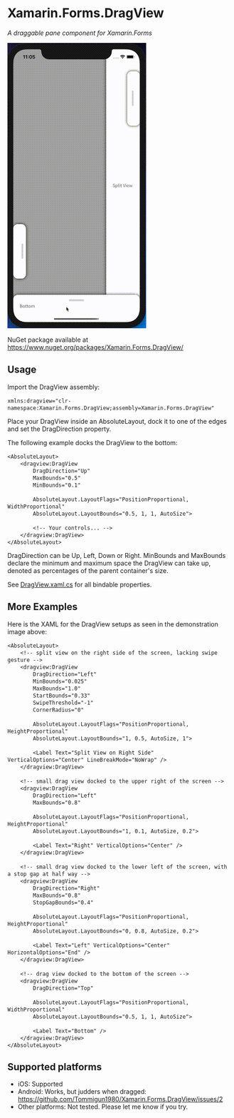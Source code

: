 # Xamarin.Forms.DragView
*A draggable pane component for Xamarin.Forms*

![DragView](Doc/DragView.gif)

NuGet package available at https://www.nuget.org/packages/Xamarin.Forms.DragView/

## Usage

Import the DragView assembly:
```xaml
xmlns:dragview="clr-namespace:Xamarin.Forms.DragView;assembly=Xamarin.Forms.DragView"
```

Place your DragView inside an AbsoluteLayout, dock it to one of the edges and set the DragDirection property.

The following example docks the DragView to the bottom:
```xaml
<AbsoluteLayout>
    <dragview:DragView
        DragDirection="Up"
        MaxBounds="0.5"
        MinBounds="0.1"

        AbsoluteLayout.LayoutFlags="PositionProportional, WidthProportional"
        AbsoluteLayout.LayoutBounds="0.5, 1, 1, AutoSize">

        <!-- Your controls... -->
    </dragview:DragView>
</AbsoluteLayout>
```

DragDirection can be Up, Left, Down or Right.
MinBounds and MaxBounds declare the minimum and maximum space the DragView can take up, denoted as percentages of the parent container's size.

See [DragView.xaml.cs](Xamarin.Forms.DragView/DragView.xaml.cs) for all bindable properties.

## More Examples

Here is the XAML for the DragView setups as seen in the demonstration image above:

```xaml
<AbsoluteLayout>
    <!-- split view on the right side of the screen, lacking swipe gesture -->
    <dragview:DragView
        DragDirection="Left"
        MinBounds="0.025"
        MaxBounds="1.0"
        StartBounds="0.33"
        SwipeThreshold="-1"
        CornerRadius="0"

        AbsoluteLayout.LayoutFlags="PositionProportional, HeightProportional"
        AbsoluteLayout.LayoutBounds="1, 0.5, AutoSize, 1">
        
        <Label Text="Split View on Right Side" VerticalOptions="Center" LineBreakMode="NoWrap" />
    </dragview:DragView>
    
    <!-- small drag view docked to the upper right of the screen -->
    <dragview:DragView
        DragDirection="Left"
        MaxBounds="0.8"

        AbsoluteLayout.LayoutFlags="PositionProportional, HeightProportional"
        AbsoluteLayout.LayoutBounds="1, 0.1, AutoSize, 0.2">
        
        <Label Text="Right" VerticalOptions="Center" />
    </dragview:DragView>

    <!-- small drag view docked to the lower left of the screen, with a stop gap at half way -->
    <dragview:DragView
        DragDirection="Right"
        MaxBounds="0.8"
        StopGapBounds="0.4"

        AbsoluteLayout.LayoutFlags="PositionProportional, HeightProportional"
        AbsoluteLayout.LayoutBounds="0, 0.8, AutoSize, 0.2">
        
        <Label Text="Left" VerticalOptions="Center" HorizontalOptions="End" />
    </dragview:DragView>

    <!-- drag view docked to the bottom of the screen -->
    <dragview:DragView
        DragDirection="Top"

        AbsoluteLayout.LayoutFlags="PositionProportional, WidthProportional"
        AbsoluteLayout.LayoutBounds="0.5, 1, 1, AutoSize">
        
        <Label Text="Bottom" />
    </dragview:DragView>
</AbsoluteLayout>
```

## Supported platforms
* iOS: Supported
* Android: Works, but judders when dragged: https://github.com/Tommigun1980/Xamarin.Forms.DragView/issues/2
* Other platforms: Not tested. Please let me know if you try.

